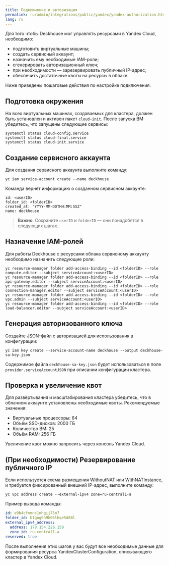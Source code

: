 ```yaml
---
title: Подключение и авторизация
permalink: ru/admin/integrations/public/yandex/yandex-authorization.html
lang: ru
---
```


Для того чтобы Deckhouse мог управлять ресурсами в Yandex Cloud, необходимо:

- подготовить виртуальные машины;
- создать сервисный аккаунт;
- назначить ему необходимые IAM-роли;
- сгенерировать авторизационный ключ;
- при необходимости — зарезервировать публичный IP-адрес;
- обеспечить достаточные квоты на ресурсы в облаке.

Ниже приведены пошаговые действия по настройке подключения.

## Подготовка окружения

На всех виртуальных машинах, создаваемых для кластера, должен быть установлен и активен пакет `cloud-init`. После запуска ВМ убедитесь, что запущены следующие сервисы:

```console
systemctl status cloud-config.service
systemctl status cloud-final.service
systemctl status cloud-init.service
```

## Создание сервисного аккаунта

Для создания сервисного аккаунта выполните команду:

```console
yc iam service-account create --name deckhouse
```

Команда вернёт информацию о созданном сервисном аккаунте:

```console
id: <userID>
folder_id: <folderID>
created_at: "YYYY-MM-DDTHH:MM:SSZ"
name: deckhouse
```

> **Важно**. Сохраните `userID` и `folderID` — они понадобятся в следующих шагах.

## Назначение IAM-ролей

Для работы Deckhouse с ресурсами облака сервисному аккаунту необходимо назначить следующие роли:

```console
yc resource-manager folder add-access-binding --id <folderID> --role compute.editor --subject serviceAccount:<userID>
yc resource-manager folder add-access-binding --id <folderID> --role api-gateway.editor --subject serviceAccount:<userID>
yc resource-manager folder add-access-binding --id <folderID> --role connection-manager.editor --subject serviceAccount:<userID>
yc resource-manager folder add-access-binding --id <folderID> --role vpc.admin --subject serviceAccount:<userID>
yc resource-manager folder add-access-binding --id <folderID> --role load-balancer.editor --subject serviceAccount:<userID>
```

## Генерация авторизованного ключа

Создайте JSON-файл с авторизацией для использования в конфигурации:

```console
yc iam key create --service-account-name deckhouse --output deckhouse-sa-key.json
```

Содержимое файла `deckhouse-sa-key.json` будет использоваться в поле `provider.serviceAccountJSON` при описании конфигурации кластера.

## Проверка и увеличение квот

Для развёртывания и масштабирования кластера убедитесь, что в облачном аккаунте установлены необходимые квоты. Рекомендуемые значения:

- Виртуальные процессоры: 64
- Объём SSD-дисков: 2000 ГБ
- Количество ВМ: 25
- Объём RAM: 256 ГБ

Увеличение квот можно запросить через консоль Yandex Cloud.

## (При необходимости) Резервирование публичного IP

Если используется схема размещения WithoutNAT или WithNATInstance, и требуется фиксированный внешний IP-адрес, выполните команду:

```console
yc vpc address create --external-ipv4 zone=ru-central1-a
```

Пример вывода команды:

```yaml
id: e9b4cfmmnc1mhgij75n7
folder_id: b1gog0h9k05lhqe5d88l
external_ipv4_address:
  address: 178.154.226.159
  zone_id: ru-central1-a
reserved: true
```

После выполнения этих шагов у вас будут все необходимые данные для формирования ресурса YandexClusterConfiguration, описывающего кластер в Yandex Cloud.